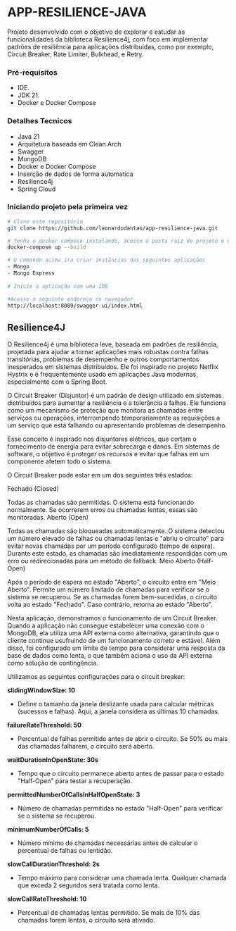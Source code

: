 # APP-RESILIENCE-JAVA

<p>
Projeto desenvolvido com o objetivo de explorar e estudar as funcionalidades da biblioteca Resilience4j, com foco em implementar padrões de resiliência para aplicações distribuídas, como por exemplo, Circuit Breaker, Rate Limiter, Bulkhead, e Retry.
</p>


### Pré-requisitos

- IDE.
- JDK 21.
- Docker e Docker Compose

### Detalhes Tecnicos

- Java 21
- Arquitetura baseada em Clean Arch
- Swagger
- MongoDB
- Docker e Docker Compose
- Inserção de dados de forma automatica
- Resilience4j
- Spring Cloud

###  Iniciando projeto pela primeira vez

```bash
# Clone este repositório
git clone https://github.com/leonardodantas/app-resilience-java.git

# Tenha o docker compose instalando, acesse a pasta raiz do projeto e execute o seguinte comando
docker-compose up --build

# O comando acima ira criar instâncias das seguintes aplicações
- Mongo
- Mongo Express
 
# Inicie a aplicação com uma IDE

#Acesse o seguinte endereço no navegador
http://localhost:8089/swagger-ui/index.html
```
## Resilience4J

O Resilience4j é uma biblioteca leve, baseada em padrões de resiliência, projetada para ajudar a tornar aplicações mais robustas contra falhas transitórias, problemas de desempenho e outros comportamentos inesperados em sistemas distribuídos. Ele foi inspirado no projeto Netflix Hystrix e é frequentemente usado em aplicações Java modernas, especialmente com o Spring Boot.



O Circuit Breaker (Disjuntor) é um padrão de design utilizado em sistemas distribuídos para aumentar a resiliência e a tolerância a falhas. Ele funciona como um mecanismo de proteção que monitora as chamadas entre serviços ou operações, interrompendo temporariamente as requisições a um serviço que está falhando ou apresentando problemas de desempenho.

Esse conceito é inspirado nos disjuntores elétricos, que cortam o fornecimento de energia para evitar sobrecarga e danos. Em sistemas de software, o objetivo é proteger os recursos e evitar que falhas em um componente afetem todo o sistema.


O Circuit Breaker pode estar em um dos seguintes três estados:

Fechado (Closed)

Todas as chamadas são permitidas.
O sistema está funcionando normalmente.
Se ocorrerem erros ou chamadas lentas, essas são monitoradas.
Aberto (Open)

Todas as chamadas são bloqueadas automaticamente.
O sistema detectou um número elevado de falhas ou chamadas lentas e "abriu o circuito" para evitar novas chamadas por um período configurado (tempo de espera).
Durante este estado, as chamadas são imediatamente respondidas com um erro ou redirecionadas para um método de fallback.
Meio Aberto (Half-Open)

Após o período de espera no estado "Aberto", o circuito entra em "Meio Aberto".
Permite um número limitado de chamadas para verificar se o sistema se recuperou.
Se as chamadas forem bem-sucedidas, o circuito volta ao estado "Fechado". Caso contrário, retorna ao estado "Aberto".


Nesta aplicação, demonstramos o funcionamento de um Circuit Breaker. Quando a aplicação não consegue estabelecer uma conexão com o MongoDB, ela utiliza uma API externa como alternativa, garantindo que o cliente continue usufruindo de um funcionamento correto e estável. Além disso, foi configurado um limite de tempo para considerar uma resposta da base de dados como lenta, o que também aciona o uso da API externa como solução de contingência.

Utilizamos as seguintes configurações para o circuit breaker:


**slidingWindowSize: 10**
- Define o tamanho da janela deslizante usada para calcular métricas (sucessos e falhas). Aqui, a janela considera as últimas 10 chamadas.

**failureRateThreshold: 50**
- Percentual de falhas permitido antes de abrir o circuito. Se 50% ou mais das chamadas falharem, o circuito será aberto.

**waitDurationInOpenState: 30s**
- Tempo que o circuito permanece aberto antes de passar para o estado "Half-Open" para testar a recuperação.

**permittedNumberOfCallsInHalfOpenState: 3**
- Número de chamadas permitidas no estado "Half-Open" para verificar se o sistema se recuperou.

**minimumNumberOfCalls: 5**
- Número mínimo de chamadas necessárias antes de calcular o percentual de falhas ou lentidão.

**slowCallDurationThreshold: 2s**
- Tempo máximo para considerar uma chamada lenta. Qualquer chamada que exceda 2 segundos será tratada como lenta.

**slowCallRateThreshold: 10**
- Percentual de chamadas lentas permitido. Se mais de 10% das chamadas forem lentas, o circuito será ativado.

    
